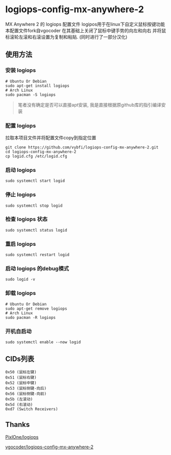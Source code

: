 # logiops-config-mx-anywhere-2
MX Anywhere 2 的 logiops 配置文件
logipos用于在linux下自定义鼠标按键功能
本配置文件fork自vgocoder
在其基础上关闭了鼠标中键手势的向左和向右
并将鼠标滚轮左滚和右滚设置为复制和粘贴.
(同时进行了一部分汉化)

## 使用方法
### 安装 logiops
```shell
# Ubuntu Or Debian
sudo apt-get install logiops
# Arch Linux
sudo pacman -S logiops
```
> 笔者没有确定是否可以直接apt安装, 我是直接根据原github库的指引编译安装

### 配置 logiops
拉取本项目文件并将配置文件copy到指定位置
```shell
git clone https://github.com/vybfi/logiops-config-mx-anywhere-2.git
cd logiops-config-mx-anywhere-2
cp logid.cfg /etc/logid.cfg
```
### 启动 logiops
```shell
sudo systemctl start logid
```
### 停止 logiops
```shell
sudo systemctl stop logid
```
### 检查 logiops 状态
```shell
sudo systemctl status logid
```
### 重启 logiops
```shell
sudo systemctl restart logid
```
### 启动 logiops 的debug模式
```shell
sudo logid -v
```
### 卸载 logiops
```shell
# Ubuntu Or Debian
sudo apt-get remove logiops
# Arch Linux
sudo pacman -R logiops
```

### 开机自启动
```shell
sudo systemctl enable --now logid
```

## CIDs列表

    0x50 (鼠标左键)
    0x51 (鼠标右键)
    0x52 (鼠标中键)
    0x53 (鼠标侧键-向后)
    0x56 (鼠标侧键-向前)
    0x5b (左滚动)
    0x5d (右滚动)
    0xd7 (Switch Receivers)


## Thanks
[PixlOne/logiops](https://github.com/PixlOne/logiops)

[vgocoder/logiops-config-mx-anywhere-2](https://github.com/vgocoder/logiops-config-mx-anywhere-2)
